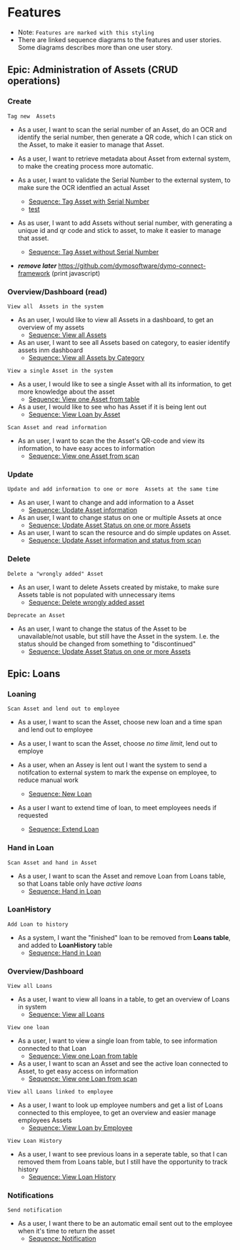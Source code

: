 # Features
- Note: `Features are marked with this styling`
- There are linked sequence diagrams to the features and user stories. Some diagrams describes more than one user story.
## Epic: Administration of  Assets (CRUD operations)


### Create
`Tag new  Assets`
- As a user, I want to scan the serial number of an Asset, do an OCR and identify the serial number, then generate a QR code, which I can stick on the Asset, to make it easier to manage that Asset. 
- As a user, I want to retrieve metadata about Asset from external system, to make the creating process more automatic.
- As a user, I want to validate the Serial Number to the external system, to make sure the OCR identfied an actual Asset
    - [Sequence: Tag Asset with Serial Number](/sequence-diagrams/tag-new-asset.md#tag-asset-with-serial-number)
    - [test](../sequence-diagrams/tag-new-asset.md)
- As as user, I want to add  Assets without serial number, with generating a unique id and qr code and stick to asset, to make it easier to manage that asset. 
    - [Sequence: Tag Asset without Serial Number](/sequence-diagrams/tag-new-asset.md#tag-asset-without-serial-number)

- ***remove later*** https://github.com/dymosoftware/dymo-connect-framework (print javascript)


### Overview/Dashboard (read)
`View all  Assets in the system`
- As an user, I would like to view all Assets in a dashboard, to get an overview of my assets
    - [Sequence: View all Assets](/sequence-diagrams/read-asset.md#view-all-assets)
- As an user, I want to see all Assets based on category, to easier identify assets inm dashboard
    - [Sequence: View all Assets by Category](/sequence-diagrams/read-asset.md#view-assets-by-category)

`View a single Asset in the system`
- As a user, I would like to see a single Asset with all its information, to get more knowledge about the asset
    - [Sequence: View one Asset from table](/sequence-diagrams/read-asset.md#view-one-asset-from-table)
- As a user, I would like to see who has Asset if it is being lent out
    - [Sequence: View Loan by Asset](/sequence-diagrams/read-loan.md#view-loan-by-asset-id)


`Scan Asset and read information`
- As an user, I want to scan the the Asset's QR-code and view its information, to have easy acces to information
    - [Sequence: View one Asset from scan](/sequence-diagrams/read-asset.md#view-one-asset-from-scan)




### Update
`Update and add information to one or more  Assets at the same time`
- As an user, I want to change and add information to a Asset
    - [Sequence: Update Asset information](/sequence-diagrams/update-asset.md#update-asset-information)
- As an user, I want to change status on one or multiple Assets at once
    - [Sequence: Update Asset Status on one or more Assets](/sequence-diagrams/update-asset.md#update-asset-status-on-one-or-more-assets)
- As an user, I want to scan the resource and do simple updates on Asset.
    - [Sequence: Update Asset information and status from scan](/sequence-diagrams/update-asset.md#update-asset-information-and-status-from-scan)

### Delete
`Delete a "wrongly added" Asset`
- As an user, I want to delete Assets created by mistake, to make sure Assets table is not populated with unnecessary items
    - [Sequence: Delete wrongly added asset](/sequence-diagrams/delete-asset.md#delete-wrongly-added-asset)

`Deprecate an Asset`
- As an user, I want to change the status of the Asset to be unavailable/not usable, but still have the Asset in the system. I.e. the status should be changed from something to "discontinued"
    - [Sequence: Update Asset Status on one or more Assets](/sequence-diagrams/update-asset.md#update-asset-status-on-one-or-more-assets)

## Epic: Loans

### Loaning
`Scan Asset and lend out to employee`
- As a user, I want to scan the Asset, choose new loan and a time span and lend out to employee
- As a user, I want to scan the Asset, choose *no time limit*, lend out to employe
- As a user, when an Assey is lent out I want the system to send a notifcation to external system to mark the expense on employee, to reduce manual work
    - [Sequence: New Loan](/sequence-diagrams/loan-actions.md#new-loan)

- As a user I want to extend time of loan, to meet employees needs if requested
    - [Sequence: Extend Loan](/sequence-diagrams/loan-actions.md#extend-loan)


### Hand in Loan
`Scan Asset and hand in Asset`
- As a user, I want to scan the Asset and remove Loan from Loans table, so that Loans table only have *active loans*
    - [Sequence: Hand in Loan](/sequence-diagrams/loan-actions.md#hand-in-loan)

### LoanHistory
`Add Loan to history`
- As a system, I want the "finished" loan to be removed from **Loans table**, and added to **LoanHistory** table
    - [Sequence: Hand in Loan](/sequence-diagrams/loan-actions.md#hand-in-loan)


### Overview/Dashboard
`View all Loans`
- As a user, I want to view all loans in a table, to get an overview of Loans in system
    - [Sequence: View all Loans](/sequence-diagrams/read-loan.md#view-all-loans)

`View one loan`
- As a user, I want to view a single loan from table, to see information connected to that Loan
    - [Sequence: View one Loan from table](/sequence-diagrams/read-loan.md#view-one-loan-from-table)
- As a user, I want to scan an Asset and see the active loan connected to Asset, to get easy access on information
    - [Sequence: View one Loan from scan](/sequence-diagrams/read-loan.md#view-one-loan-from-scan)

`View all Loans linked to employee`
- As a  user, I want to look up employee numbers and get a list of Loans connected to this employee, to get an overview and easier manage employees Assets
    - [Sequence: View Loan by Employee](/sequence-diagrams/read-loan.md#view-loan-by-employee-id)

`View Loan History`
- As a user, I want to see previous loans in a seperate table, so that I can removed them from Loans table, but I still have the opportunity to track history
    - [Sequence: View Loan History](/sequence-diagrams/read-loan.md#view-loan-history)

### Notifications 
`Send notification`
- As a user, I want there to be an automatic email sent out to the employee when it's time to return the asset
    - [Sequence: Notification](/sequence-diagrams/notification.md#notify-employee-when-loan-is-due-to-be-delivered)

